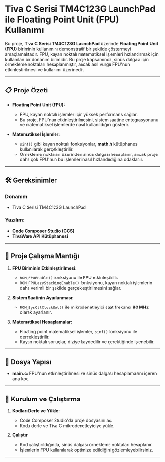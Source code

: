 # Tiva C Serisi TM4C123G LaunchPad ile Floating Point Unit (FPU) Kullanımı

Bu proje, **Tiva C Serisi TM4C123G LaunchPad** üzerinde **Floating Point Unit (FPU)** biriminin kullanımını demonstratif bir şekilde göstermeyi amaçlamaktadır. FPU, kayan noktalı matematiksel işlemleri hızlandırmak için kullanılan bir donanım birimidir. Bu proje kapsamında, sinüs dalgası için örnekleme noktaları hesaplanmıştır, ancak asıl vurgu FPU'nun etkinleştirilmesi ve kullanımı üzerinedir.

---

## 📋 Proje Özeti

- **Floating Point Unit (FPU):**
  - FPU, kayan noktalı işlemler için yüksek performans sağlar.
  - Bu proje, FPU'nun etkinleştirilmesini, sistem saatine entegrasyonunu ve matematiksel işlemlerde nasıl kullanıldığını gösterir.

- **Matematiksel İşlemler:**
  - `sinf()` gibi kayan noktalı fonksiyonlar, **math.h** kütüphanesi kullanılarak gerçekleştirilir.
  - Örnekleme noktaları üzerinden sinüs dalgası hesaplanır, ancak proje daha çok FPU'nun bu işlemleri nasıl hızlandırdığına odaklanır.

---

## 🛠 Gereksinimler

### Donanım:
- Tiva C Serisi TM4C123G LaunchPad

### Yazılım:
- **Code Composer Studio (CCS)**
- **TivaWare API Kütüphanesi**

---

## 📂 Proje Çalışma Mantığı

1. **FPU Biriminin Etkinleştirilmesi:**
   - `ROM_FPUEnable()` fonksiyonu ile FPU etkinleştirilir.
   - `ROM_FPULazyStackingEnable()` fonksiyonu, kayan noktalı işlemlerin daha verimli bir şekilde gerçekleştirilmesini sağlar.

2. **Sistem Saatinin Ayarlanması:**
   - `ROM_SysCtlClockSet()` ile mikrodenetleyici saat frekansı **80 MHz** olarak ayarlanır.

3. **Matematiksel Hesaplamalar:**
   - Floating point matematiksel işlemler, `sinf()` fonksiyonu ile gerçekleştirilir.
   - Kayan noktalı sonuçlar, diziye kaydedilir ve gerektiğinde işlenebilir.

---

## 📄 Dosya Yapısı

- **main.c:** FPU'nun etkinleştirilmesi ve sinüs dalgası hesaplamasını içeren ana kod.

---

## 🚀 Kurulum ve Çalıştırma

1. **Kodları Derle ve Yükle:**
   - Code Composer Studio'da proje dosyasını aç.
   - Kodu derle ve Tiva C mikrodenetleyiciye yükle.

2. **Çalıştır:**
   - Kod çalıştırıldığında, sinüs dalgası örnekleme noktaları hesaplanır.
   - İşlemlerin FPU kullanılarak optimize edildiğini gözlemleyebilirsiniz.

---
